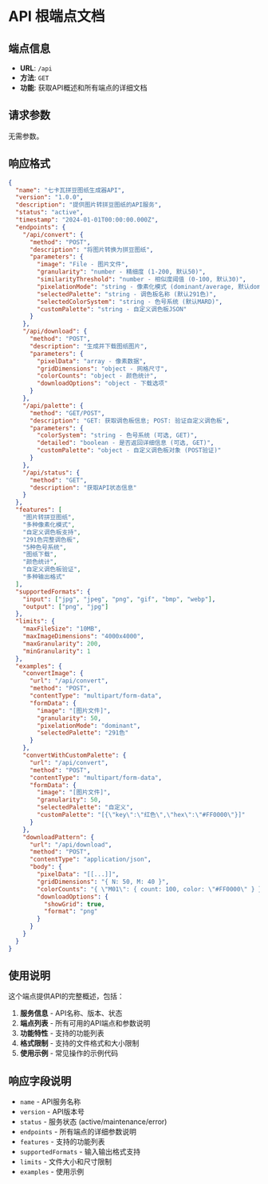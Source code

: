 # API 根端点文档

## 端点信息

- **URL**: `/api`
- **方法**: `GET`
- **功能**: 获取API概述和所有端点的详细文档

## 请求参数

无需参数。

## 响应格式

```json
{
  "name": "七卡瓦拼豆图纸生成器API",
  "version": "1.0.0",
  "description": "提供图片转拼豆图纸的API服务",
  "status": "active",
  "timestamp": "2024-01-01T00:00:00.000Z",
  "endpoints": {
    "/api/convert": {
      "method": "POST",
      "description": "将图片转换为拼豆图纸",
      "parameters": {
        "image": "File - 图片文件",
        "granularity": "number - 精细度 (1-200, 默认50)",
        "similarityThreshold": "number - 相似度阈值 (0-100, 默认30)",
        "pixelationMode": "string - 像素化模式 (dominant/average, 默认dominant)",
        "selectedPalette": "string - 调色板名称 (默认291色)",
        "selectedColorSystem": "string - 色号系统 (默认MARD)",
        "customPalette": "string - 自定义调色板JSON"
      }
    },
    "/api/download": {
      "method": "POST",
      "description": "生成并下载图纸图片",
      "parameters": {
        "pixelData": "array - 像素数据",
        "gridDimensions": "object - 网格尺寸",
        "colorCounts": "object - 颜色统计",
        "downloadOptions": "object - 下载选项"
      }
    },
    "/api/palette": {
      "method": "GET/POST",
      "description": "GET: 获取调色板信息; POST: 验证自定义调色板",
      "parameters": {
        "colorSystem": "string - 色号系统 (可选, GET)",
        "detailed": "boolean - 是否返回详细信息 (可选, GET)",
        "customPalette": "object - 自定义调色板对象 (POST验证)"
      }
    },
    "/api/status": {
      "method": "GET",
      "description": "获取API状态信息"
    }
  },
  "features": [
    "图片转拼豆图纸",
    "多种像素化模式",
    "自定义调色板支持",
    "291色完整调色板",
    "5种色号系统",
    "图纸下载",
    "颜色统计",
    "自定义调色板验证",
    "多种输出格式"
  ],
  "supportedFormats": {
    "input": ["jpg", "jpeg", "png", "gif", "bmp", "webp"],
    "output": ["png", "jpg"]
  },
  "limits": {
    "maxFileSize": "10MB",
    "maxImageDimensions": "4000x4000",
    "maxGranularity": 200,
    "minGranularity": 1
  },
  "examples": {
    "convertImage": {
      "url": "/api/convert",
      "method": "POST",
      "contentType": "multipart/form-data",
      "formData": {
        "image": "[图片文件]",
        "granularity": 50,
        "pixelationMode": "dominant",
        "selectedPalette": "291色"
      }
    },
    "convertWithCustomPalette": {
      "url": "/api/convert",
      "method": "POST",
      "contentType": "multipart/form-data",
      "formData": {
        "image": "[图片文件]",
        "granularity": 50,
        "selectedPalette": "自定义",
        "customPalette": "[{\"key\":\"红色\",\"hex\":\"#FF0000\"}]"
      }
    },
    "downloadPattern": {
      "url": "/api/download",
      "method": "POST",
      "contentType": "application/json",
      "body": {
        "pixelData": "[[...]]",
        "gridDimensions": "{ N: 50, M: 40 }",
        "colorCounts": "{ \"M01\": { count: 100, color: \"#FF0000\" } }",
        "downloadOptions": {
          "showGrid": true,
          "format": "png"
        }
      }
    }
  }
}
```

## 使用说明

这个端点提供API的完整概述，包括：

1. **服务信息** - API名称、版本、状态
2. **端点列表** - 所有可用的API端点和参数说明
3. **功能特性** - 支持的功能列表
4. **格式限制** - 支持的文件格式和大小限制
5. **使用示例** - 常见操作的示例代码

## 响应字段说明

- `name` - API服务名称
- `version` - API版本号
- `status` - 服务状态 (active/maintenance/error)
- `endpoints` - 所有端点的详细参数说明
- `features` - 支持的功能列表
- `supportedFormats` - 输入输出格式支持
- `limits` - 文件大小和尺寸限制
- `examples` - 使用示例
